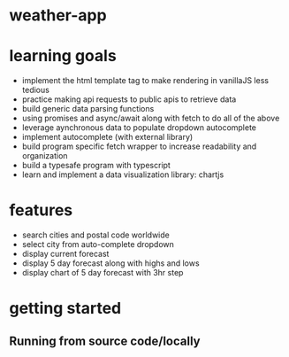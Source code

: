 # weather-app

# learning goals

- implement the html template tag to make rendering in vanillaJS less tedious
- practice making api requests to public apis to retrieve data
- build generic data parsing functions
- using promises and async/await along with fetch to do all of the above
- leverage aynchronous data to populate dropdown autocomplete
- implement autocomplete (with external library)
- build program specific fetch wrapper to increase readability and organization
- build a typesafe program with typescript
- learn and implement a data visualization library: chartjs

# features

- search cities and postal code worldwide
- select city from auto-complete dropdown
- display current forecast
- display 5 day forecast along with highs and lows
- display chart of 5 day forecast with 3hr step

# getting started

## Running from source code/locally
